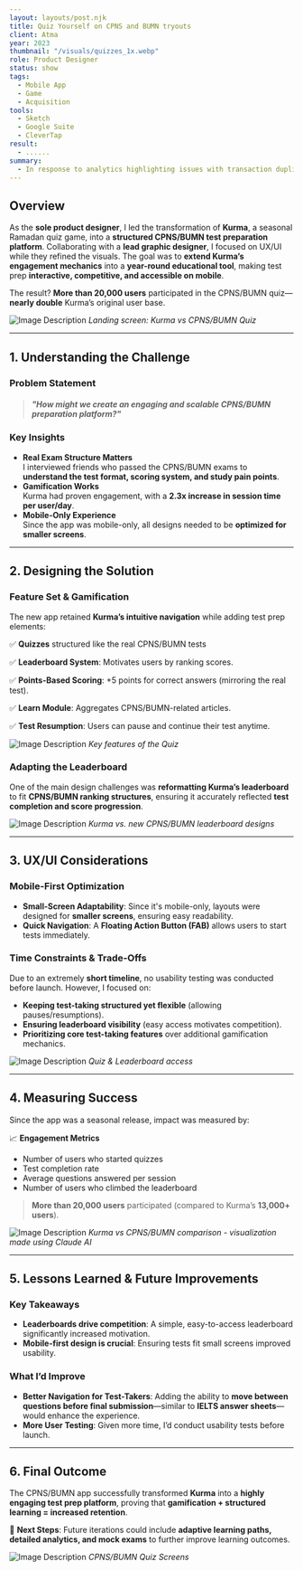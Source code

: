 ```yaml
---
layout: layouts/post.njk
title: Quiz Yourself on CPNS and BUMN tryouts
client: Atma
year: 2023
thumbnail: "/visuals/quizzes_1x.webp"
role: Product Designer
status: show
tags:
  - Mobile App
  - Game
  - Acquisition
tools:
  - Sketch
  - Google Suite
  - CleverTap
result:
  - ......
summary:
  - In response to analytics highlighting issues with transaction duplicates and complaints, as a Product Designer, I embarked on a transformative project aimed at improving information clarity. A rapid product launch within two months, marked by shortened transaction times and a notable reduction in complaints. This project not only optimized operations but also fostered cross-functional collaboration among product managers, operational teams, and customer service representatives, cementing relationships beyond traditional product roles.
---
```


## Overview

As the **sole product designer**, I led the transformation of **Kurma**, a seasonal Ramadan quiz game, into a **structured CPNS/BUMN test preparation platform**. Collaborating with a **lead graphic designer**, I focused on UX/UI while they refined the visuals. The goal was to **extend Kurma’s engagement mechanics** into a **year-round educational tool**, making test prep **interactive, competitive, and accessible on mobile**.

The result? **More than 20,000 users** participated in the CPNS/BUMN quiz—**nearly double** Kurma’s original user base.

![Image Description](/visuals/kurma_cpns.webp) 
*Landing screen: Kurma vs CPNS/BUMN Quiz* 

---

## 1. Understanding the Challenge

### Problem Statement

> ##### "How might we create an engaging and scalable CPNS/BUMN preparation platform?"

### Key Insights

- **Real Exam Structure Matters**  
  I interviewed friends who passed the CPNS/BUMN exams to **understand the test format, scoring system, and study pain points**.
- **Gamification Works**  
  Kurma had proven engagement, with a **2.3x increase in session time per user/day**.
- **Mobile-Only Experience**  
  Since the app was mobile-only, all designs needed to be **optimized for smaller screens**.

---

## 2. Designing the Solution

### Feature Set & Gamification

The new app retained **Kurma’s intuitive navigation** while adding test prep elements:

✅ **Quizzes** structured like the real CPNS/BUMN tests

✅ **Leaderboard System**: Motivates users by ranking scores.

✅ **Points-Based Scoring**: +5 points for correct answers (mirroring the real test).

✅ **Learn Module**: Aggregates CPNS/BUMN-related articles.

✅ **Test Resumption**: Users can pause and continue their test anytime.

![Image Description](/visuals/quiz_features.webp) 
*Key features of the Quiz* 

### Adapting the Leaderboard

One of the main design challenges was **reformatting Kurma’s leaderboard** to fit **CPNS/BUMN ranking structures**, ensuring it accurately reflected **test completion and score progression**.

![Image Description](/visuals/leaderboard_adj.webp) 
*Kurma vs. new CPNS/BUMN leaderboard designs* 

---

## 3. UX/UI Considerations

### Mobile-First Optimization

- **Small-Screen Adaptability**: Since it's mobile-only, layouts were designed for **smaller screens**, ensuring easy readability.
- **Quick Navigation**: A **Floating Action Button (FAB)** allows users to start tests immediately.

### Time Constraints & Trade-Offs

Due to an extremely **short timeline**, no usability testing was conducted before launch. However, I focused on:

- **Keeping test-taking structured yet flexible** (allowing pauses/resumptions).
- **Ensuring leaderboard visibility** (easy access motivates competition).
- **Prioritizing core test-taking features** over additional gamification mechanics.

![Image Description](/visuals/test_leaderboard.webp) 
*Quiz & Leaderboard access* 

---

## 4. Measuring Success

Since the app was a seasonal release, impact was measured by:

📈 **Engagement Metrics**

- Number of users who started quizzes
- Test completion rate
- Average questions answered per session
- Number of users who climbed the leaderboard

> **More than 20,000 users** participated (compared to Kurma’s **13,000+ users**).

![Image Description](/visuals/activity_comparison.webp) 
*Kurma vs CPNS/BUMN comparison - visualization made using Claude AI*

---

## 5. Lessons Learned & Future Improvements

### Key Takeaways

- **Leaderboards drive competition**: A simple, easy-to-access leaderboard significantly increased motivation.
- **Mobile-first design is crucial**: Ensuring tests fit small screens improved usability.

### What I’d Improve

- **Better Navigation for Test-Takers**: Adding the ability to **move between questions before final submission**—similar to **IELTS answer sheets**—would enhance the experience.
- **More User Testing**: Given more time, I’d conduct usability tests before launch.

---

## 6. Final Outcome

The CPNS/BUMN app successfully transformed **Kurma** into a **highly engaging test prep platform**, proving that **gamification + structured learning = increased retention**.

📌 **Next Steps**: Future iterations could include **adaptive learning paths, detailed analytics, and mock exams** to further improve learning outcomes.

![Image Description](/visuals/cpnsbumn_complete.webp) 
*CPNS/BUMN Quiz Screens* 
